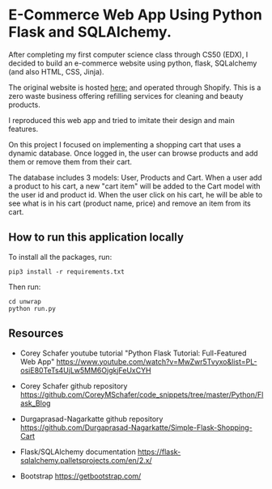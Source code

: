 # E-Commerce Web App Using Python Flask and SQLAlchemy.

After completing my first computer science class through CS50 (EDX), I decided to build an e-commerce website
using python, flask, SQLalchemy (and also HTML, CSS, Jinja).

The original website is hosted [here:](https://unwrapla.com/) and operated through Shopify. This is a zero waste business offering
refilling services for cleaning and beauty products.

I reproduced this web app and tried to imitate their design and main features. 

On this project I focused on implementing a shopping cart that uses a dynamic database. Once logged in, the user can browse products 
and add them or remove them from their cart.

The database includes 3 models: User, Products and Cart. When a user add a product to his cart, a new "cart item" will be added
to the Cart model with the user id and product id. When the user click on his cart, he will be able to see what is in his cart
(product name, price) and remove an item from its cart.


## How to run this application locally

To install all the packages, run:

```
pip3 install -r requirements.txt
```

Then run:

```
cd unwrap
python run.py
```


## Resources

- Corey Schafer youtube tutorial "Python Flask Tutorial: Full-Featured Web App"
https://www.youtube.com/watch?v=MwZwr5Tvyxo&list=PL-osiE80TeTs4UjLw5MM6OjgkjFeUxCYH

- Corey Schafer github repository
https://github.com/CoreyMSchafer/code_snippets/tree/master/Python/Flask_Blog

- Durgaprasad-Nagarkatte github repository
https://github.com/Durgaprasad-Nagarkatte/Simple-Flask-Shopping-Cart

- Flask/SQLAlchemy documentation
https://flask-sqlalchemy.palletsprojects.com/en/2.x/

- Bootstrap
https://getbootstrap.com/
